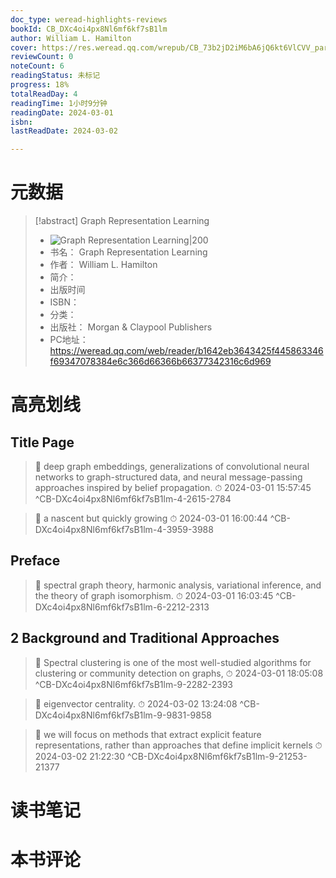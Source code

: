 ```yaml
---
doc_type: weread-highlights-reviews
bookId: CB_DXc4oi4px8Nl6mf6kf7sB1lm
author: William L. Hamilton
cover: https://res.weread.qq.com/wrepub/CB_73b2jD2iM6bA6jQ6kt6VlCVV_parsecover
reviewCount: 0
noteCount: 6
readingStatus: 未标记
progress: 18%
totalReadDay: 4
readingTime: 1小时9分钟
readingDate: 2024-03-01
isbn: 
lastReadDate: 2024-03-02

---
```

# 元数据
> [!abstract] Graph Representation Learning
> - ![ Graph Representation Learning|200](https://res.weread.qq.com/wrepub/CB_73b2jD2iM6bA6jQ6kt6VlCVV_parsecover)
> - 书名： Graph Representation Learning
> - 作者： William L. Hamilton
> - 简介： 
> - 出版时间 
> - ISBN： 
> - 分类： 
> - 出版社： Morgan & Claypool Publishers
> - PC地址：https://weread.qq.com/web/reader/b1642eb3643425f445863346f69347078384e6c366d66366b66377342316c6d969

# 高亮划线

## Title Page

> 📌 deep graph embeddings, generalizations of convolutional neural networks to graph-structured data, and neural message-passing approaches inspired by belief propagation. 
> ⏱ 2024-03-01 15:57:45 ^CB-DXc4oi4px8Nl6mf6kf7sB1lm-4-2615-2784

> 📌 a nascent but quickly growing 
> ⏱ 2024-03-01 16:00:44 ^CB-DXc4oi4px8Nl6mf6kf7sB1lm-4-3959-3988

## Preface

> 📌 spectral graph theory, harmonic analysis, variational inference, and the theory of graph isomorphism. 
> ⏱ 2024-03-01 16:03:45 ^CB-DXc4oi4px8Nl6mf6kf7sB1lm-6-2212-2313

## 2 Background and Traditional Approaches

> 📌 Spectral clustering is one of the most well-studied algorithms for clustering or community detection on graphs, 
> ⏱ 2024-03-01 18:05:08 ^CB-DXc4oi4px8Nl6mf6kf7sB1lm-9-2282-2393

> 📌 eigenvector centrality. 
> ⏱ 2024-03-02 13:24:08 ^CB-DXc4oi4px8Nl6mf6kf7sB1lm-9-9831-9858

> 📌 we will focus on methods that extract explicit feature representations, rather than approaches that define implicit kernels 
> ⏱ 2024-03-02 21:22:30 ^CB-DXc4oi4px8Nl6mf6kf7sB1lm-9-21253-21377

# 读书笔记

# 本书评论
